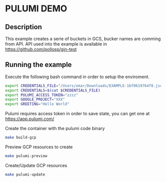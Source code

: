 # PULUMI DEMO
## Description
This example creates a serie of buckets in GCS, bucker names are comming from API.
API used into the example is available in https://github.com/pollosp/gin-test

## Running the example

Execute the following bash command in order to setup the enviroment.

```bash
export CREDENTIALS_FILE="/Users/omar/Downloads/EXAMPLE-1bf0619764f8.json"
export CREDENTIALS=$(cat $CREDENTIALS_FILE)
export PULUMI_ACCESS_TOKEN="zzzz"
export GOOGLE_PROJECT="XXX"
export GREETING="Hello World"
```

Pulumi requires access token in order to save state, you can get one at https://app.pulumi.com/

Create the container with the pulumi code binary

```bash
make build-gcp
```

Preview GCP resources to create

```bash
make pulumi-preview
```

Create/Update GCP resources

```bash
make pulumi-update
```
